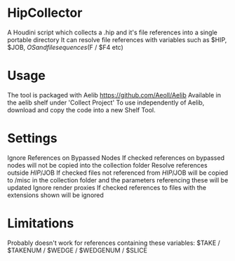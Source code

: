 # HipCollector
A Houdini script which collects a .hip and it's file references into a single portable directory
It can resolve file references with variables such as $HIP, $JOB, $OS and file sequences ($F / $F4 etc)

# Usage
The tool is packaged with Aelib https://github.com/Aeoll/Aelib 
Available in the aelib shelf under 'Collect Project'
To use independently of Aelib, download and copy the code into a new Shelf Tool.

# Settings
Ignore References on Bypassed Nodes
If checked references on bypassed nodes will not be copied into the collection folder
Resolve references outside $HIP/$JOB
If checked files not referenced from $HIP/$JOB will be copied to /misc in the collection folder and the parameters referencing these will be updated 
Ignore render proxies
If checked references to files with the extensions shown will be ignored

# Limitations
Probably doesn't work for references containing these variables: $TAKE / $TAKENUM / $WEDGE / $WEDGENUM / $SLICE
